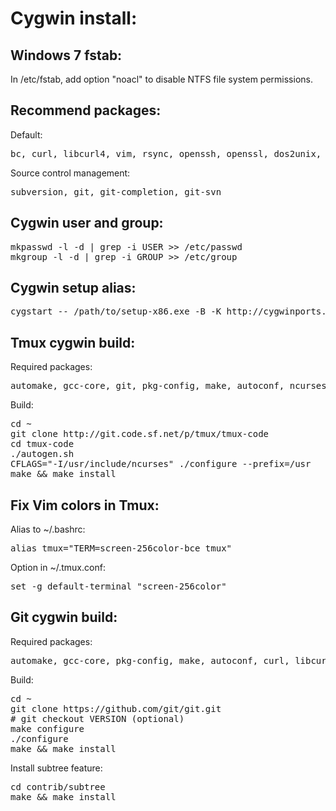 Cygwin install:
===============

Windows 7 fstab:
---------------

In /etc/fstab, add option "noacl" to disable NTFS file system permissions.

Recommend packages:
---------------

Default:

<pre>
bc, curl, libcurl4, vim, rsync, openssh, openssl, dos2unix, wget, bzip2, p7zip, zip, unzip, util-linux, procps, ncurses, keychain, mc, pwgen, libiconv, libiconv2
</pre>

Source control management:

<pre>
subversion, git, git-completion, git-svn
</pre>

Cygwin user and group:
--------------

<pre>
mkpasswd -l -d | grep -i USER >> /etc/passwd
mkgroup -l -d | grep -i GROUP >> /etc/group
</pre>

Cygwin setup alias:
--------------

<pre>
cygstart -- /path/to/setup-x86.exe -B -K http://cygwinports.org/ports.gpg
</pre>

Tmux cygwin build:
--------------

Required packages:

<pre>
automake, gcc-core, git, pkg-config, make, autoconf, ncurses, libncurses-devel, libevent, libevent-devel
</pre>

Build:

<pre>
cd ~
git clone http://git.code.sf.net/p/tmux/tmux-code
cd tmux-code
./autogen.sh
CFLAGS="-I/usr/include/ncurses" ./configure --prefix=/usr
make && make install
</pre>

Fix Vim colors in Tmux:
--------------

Alias to ~/.bashrc:

<pre>
alias tmux="TERM=screen-256color-bce tmux"
</pre>

Option in ~/.tmux.conf:

<pre>
set -g default-terminal "screen-256color"
</pre>

Git cygwin build:
--------------

Required packages:

<pre>
automake, gcc-core, pkg-config, make, autoconf, curl, libcurl-devel, libiconv, libiconv2, gettext, gettext-devel, zlib0, zlib-devel, openssl, openssl-devel, perl, python, tcl
</pre>

Build:

<pre>
cd ~
git clone https://github.com/git/git.git
# git checkout VERSION (optional)
make configure
./configure
make && make install
</pre>

Install subtree feature:

<pre>
cd contrib/subtree
make && make install
</pre>

